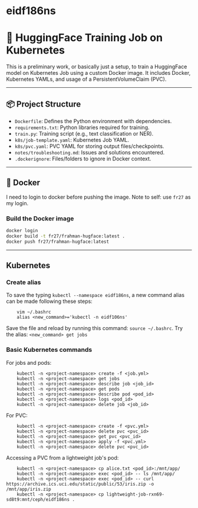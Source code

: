 # eidf186ns

# 🤖 HuggingFace Training Job on Kubernetes

This is a preliminary work, or basically just a setup, to train a HuggingFace model on Kubernetes Job using a custom Docker image. It includes Docker, Kubernetes YAMLs, and usage of a PersistentVolumeClaim (PVC).

---

## 📦 Project Structure

- `Dockerfile`: Defines the Python environment with dependencies.
- `requirements.txt`: Python libraries required for training.
- `train.py`: Training script (e.g., text classification or NER).
- `k8s/job-template.yaml`: Kubernetes Job YAML.
- `k8s/pvc.yaml`: PVC YAML for storing output files/checkpoints.
- `notes/troubleshooting.md`: Issues and solutions encountered.
- `.dockerignore`: Files/folders to ignore in Docker context.

---

## 🐳 Docker

I need to login to docker before pushing the image. Note to self: use `fr27` as my login.

### Build the Docker image

```bash
docker login
docker build -t fr27/frahman-hugface:latest .
docker push fr27/frahman-hugface:latest
```

---

## Kubernetes

### Create alias
To save the typing `kubectl --namespace eidf186ns`, a new command alias can be made following these steps:
```
    vim ~/.bashrc
    alias <new_command>='kubectl -n eidf106ns'
```
Save the file and reload by running this command: `source ~/.bashrc`.
Try the alias: `<new_command> get jobs`

### Basic Kubernetes commands
For jobs and pods:
```
    kubectl -n <project-namespace> create -f <job.yml>
    kubectl -n <project-namespace> get jobs
    kubectl -n <project-namespace> describe job <job_id>
    kubectl -n <project-namespace> get pods
    kubectl -n <project-namespace> describe pod <pod_id>
    kubectl -n <project-namespace> logs <pod_id>
    kubectl -n <project-namespace> delete job <job_id>
```

For PVC:
```
    kubectl -n <project-namespace> create -f <pvc.yml>
    kubectl -n <project-namespace> delete pvc <pvc_id>
    kubectl -n <project-namespace> get pvc <pvc_id>
    kubectl -n <project-namespace> apply -f <pvc.yml>
    kubectl -n <project-namespace> delete pvc <pvc_id>
```

Accessing a PVC from a lightweight job's pod:
```
    kubectl -n <project-namespace> cp alice.txt <pod_id>:/mnt/app/
    kubectl -n <project-namespace> exec <pod_id> -- ls /mnt/app/
    kubectl -n <project-namespace> exec <pod_id> -- curl https://archive.ics.uci.edu/static/public/53/iris.zip -o /mnt/app/iris.zip
    kubectl -n <project-namespace> cp lightweight-job-rxn69-sd8t9:mnt/ceph/eidf186ns .
```
